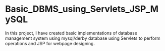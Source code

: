 # Basic_DBMS_using_Servlets_JSP_MySQL
In this project, I have created basic implementations of database management system using mysql/derby database using Servlets to perform operations and JSP for webpage designing.
